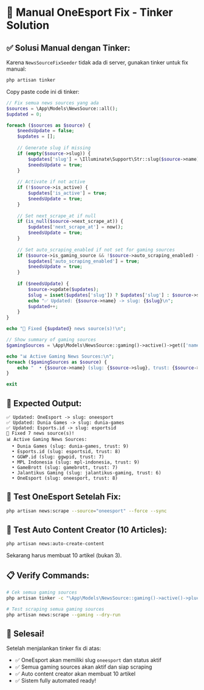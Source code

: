 # 🚀 Manual OneEsport Fix - Tinker Solution

## ✅ **Solusi Manual dengan Tinker:**

Karena `NewsSourceFixSeeder` tidak ada di server, gunakan tinker untuk fix manual:

```bash
php artisan tinker
```

Copy paste code ini di tinker:

```php
// Fix semua news sources yang ada
$sources = \App\Models\NewsSource::all();
$updated = 0;

foreach ($sources as $source) {
    $needsUpdate = false;
    $updates = [];
    
    // Generate slug if missing
    if (empty($source->slug)) {
        $updates['slug'] = \Illuminate\Support\Str::slug($source->name);
        $needsUpdate = true;
    }
    
    // Activate if not active
    if (!$source->is_active) {
        $updates['is_active'] = true;
        $needsUpdate = true;
    }
    
    // Set next_scrape_at if null
    if (is_null($source->next_scrape_at)) {
        $updates['next_scrape_at'] = now();
        $needsUpdate = true;
    }
    
    // Set auto_scraping_enabled if not set for gaming sources
    if ($source->is_gaming_source && !$source->auto_scraping_enabled) {
        $updates['auto_scraping_enabled'] = true;
        $needsUpdate = true;
    }
    
    if ($needsUpdate) {
        $source->update($updates);
        $slug = isset($updates['slug']) ? $updates['slug'] : $source->slug;
        echo "✅ Updated: {$source->name} -> slug: {$slug}\n";
        $updated++;
    }
}

echo "🎉 Fixed {$updated} news source(s)!\n";

// Show summary of gaming sources
$gamingSources = \App\Models\NewsSource::gaming()->active()->get(['name', 'slug', 'trust_score']);

echo "📊 Active Gaming News Sources:\n";
foreach ($gamingSources as $source) {
    echo "  • {$source->name} (slug: {$source->slug}, trust: {$source->trust_score})\n";
}

exit
```

## 🎯 **Expected Output:**

```
✅ Updated: OneEsport -> slug: oneesport
✅ Updated: Dunia Games -> slug: dunia-games
✅ Updated: Esports.id -> slug: esportsid
🎉 Fixed 7 news source(s)!
📊 Active Gaming News Sources:
  • Dunia Games (slug: dunia-games, trust: 9)
  • Esports.id (slug: esportsid, trust: 8)
  • GGWP.id (slug: ggwpid, trust: 7)
  • MPL Indonesia (slug: mpl-indonesia, trust: 9)
  • GameBrott (slug: gamebrott, trust: 7)
  • Jalantikus Gaming (slug: jalantikus-gaming, trust: 6)
  • OneEsport (slug: oneesport, trust: 8)
```

## 🚀 **Test OneEsport Setelah Fix:**

```bash
php artisan news:scrape --source="oneesport" --force --sync
```

## 🎯 **Test Auto Content Creator (10 Articles):**

```bash
php artisan news:auto-create-content
```

Sekarang harus membuat 10 artikel (bukan 3).

## 📋 **Verify Commands:**

```bash
# Cek semua gaming sources
php artisan tinker -c "\App\Models\NewsSource::gaming()->active()->pluck('name', 'slug')"

# Test scraping semua gaming sources
php artisan news:scrape --gaming --dry-run
```

## 🎉 **Selesai!**

Setelah menjalankan tinker fix di atas:
- ✅ OneEsport akan memiliki slug `oneesport` dan status aktif
- ✅ Semua gaming sources akan aktif dan siap scraping
- ✅ Auto content creator akan membuat 10 artikel
- ✅ Sistem fully automated ready!

